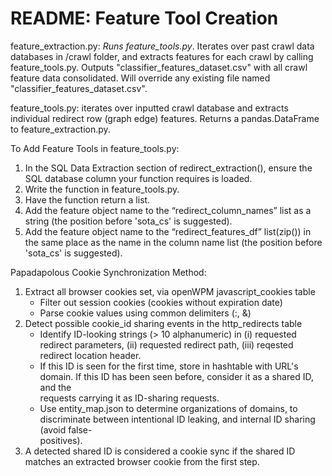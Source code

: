 # README: Feature Tool Creation 
feature_extraction.py: *Runs feature_tools.py*. Iterates over past crawl data databases in /crawl folder, and extracts features for each crawl by calling feature_tools.py. Outputs "classifier_features_dataset.csv" with all crawl feature data consolidated. Will override any existing file named "classifier_features_dataset.csv".

feature_tools.py: iterates over inputted crawl database and extracts individual redirect row (graph edge) features. Returns a pandas.DataFrame to feature_extraction.py. 

To Add Feature Tools in feature_tools.py:
1. In the SQL Data Extraction section of redirect_extraction(), ensure the SQL database column your function requires is loaded.
2. Write the function in feature_tools.py.
3. Have the function return a list.
4. Add the feature object name to the “redirect_column_names” list as a string (the position before 'sota_cs' is suggested).
5. Add the feature object name to the “redirect_features_df” list(zip()) in the same place as the name in the column name list (the position before 'sota_cs' is suggested).

Papadapolous Cookie Synchronization Method:
1. Extract all browser cookies set, via openWPM javascript_cookies table
    - Filter out session cookies (cookies without expiration date)
    - Parse cookie values using common delimiters (:, &)
2. Detect possible cookie_id sharing events in the http_redirects table 
    - Identify ID-looking strings (> 10 alphanumeric) in (i) requested redirect parameters, (ii) requested redirect path, (iii) reqested redirect location
    header. 
    - If this ID is seen for the first time, store in hashtable with URL's domain. If this ID has been seen before, consider it as a shared ID, and the   
    requests carrying it as ID-sharing requests.
    - Use entity_map.json to determine organizations of domains, to discriminate between intentional ID leaking, and internal ID sharing (avoid false-  
    positives).
3. A detected shared ID is considered a cookie sync if the shared ID matches an extracted browser cookie from the first step. 
